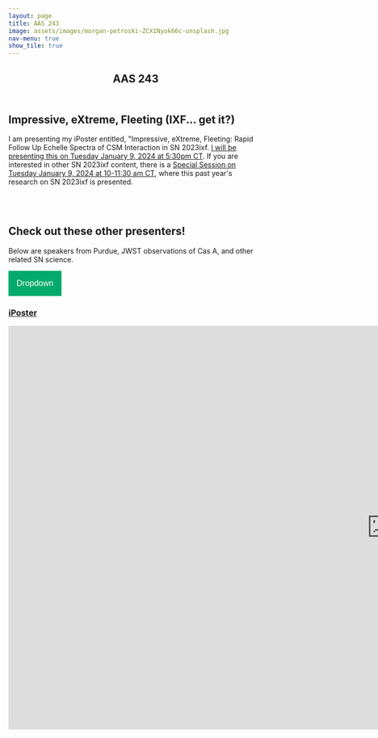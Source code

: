 ```yaml
---
layout: page
title: AAS 243
image: assets/images/morgan-petroski-ZCX1Nyok66c-unsplash.jpg
nav-menu: true
show_tile: true
---
```

<style>
.dropbtn {
  background-color: #04AA6D;
  color: white;
  padding: 16px;
  font-size: 16px;
  border: none;
}

.dropdown {
  position: relative;
  display: inline-block;
}

.dropdown-content {
  display: none;
  position: absolute;
  background-color: #f1f1f1;
  min-width: 160px;
  box-shadow: 0px 8px 16px 0px rgba(0,0,0,0.2);
  z-index: 1;
}

.dropdown-content a {
  color: black;
  padding: 12px 16px;
  text-decoration: #191963;
  display: block;
}

.dropdown-content a:hover {background-color: #ddd;}

.dropdown:hover .dropdown-content {display: block;}

.dropdown:hover .dropbtn {background-color: #3e8e41;}
</style>

<!-- Main -->
<div id="main" class="alt">

<!-- One -->
<section id="one">
	<div class="inner">
		<header class="major">
			<h1>AAS 243</h1>
		</header>

<!-- Content -->
<h2 id="content">Impressive, eXtreme, Fleeting (IXF... get it?)</h2>
<p><span class="image left"><img src="{% link assets/images/card.png %}" alt="" /></span>I am presenting my iPoster entitled, "Impressive, eXtreme, Fleeting: Rapid Follow Up Echelle Spectra of CSM Interaction in SN 2023ixf. <a href="https://submissions.mirasmart.com/AAS243/Itinerary/PresentationDetail.aspx?evdid=2416">I will be presenting this on Tuesday January 9, 2024 at 5:30pm CT</a>. If you are interested in other SN 2023ixf content, there is a <a href="https://submissions.mirasmart.com/AAS243/Itinerary/EventDetail.aspx?evt=58">Special Session on Tuesday January 9, 2024 at 10-11:30 am CT</a>, where this past year's research on SN 2023ixf is presented.</p>
<br>
<br>
<h2>Check out these other presenters!</h2>
<p>Below are speakers from Purdue, JWST observations of Cas A, and other related SN science.</p>
<div class="dropdown">
  <button class="dropbtn">Dropdown</button>
  <div class="dropdown-content">
    <a href="https://submissions.mirasmart.com/AAS243/Itinerary/PresentationDetail.aspx?evdid=2240">Sarah Healy: The Race to Wait for the Next Galactic Supernova: Multi-Messenger Astronomy and Red Supergiants</a>
    <a href="https://submissions.mirasmart.com/AAS243/Itinerary/PresentationDetail.aspx?evdid=2447">Braden Garrettson: Rapid Supernova Model Inference using Amortized Posterior Estimation</a>
    <a href="https://submissions.mirasmart.com/AAS243/Itinerary/PresentationDetail.aspx?evdid=639">Jeonghee Rho: JWST observations of the Cassiopeia A Supernova Remnant : Heavy Elements and CO Formation and Associated Astrochemistry</a>
	  <a href="https://submissions.mirasmart.com/AAS243/Itinerary/PresentationDetail.aspx?evdid=2518">Danny Milisavljevic: JWST Observations of the Prototypical Supernova Remnant Cassiopeia A</a>
	  <a href="https://submissions.mirasmart.com/AAS243/Itinerary/PresentationDetail.aspx?evdid=2319">Bhagya Subrayan: Scary Barbie: An Extremely Energetic, Long-Duration Tidal Disruption Event Candidate Without a Detected Host Galaxy at z = 0.995</a>
  </div>
	
<div class="row">
	<div class="6u 12u$(small)">
		<h3><a href="https://aas243-aas.ipostersessions.com/default.aspx?s=55-13-80-A6-A0-18-8D-F7-40-54-8C-47-4E-B9-5F-BA">iPoster</a></h3>
		<p><embed src="https://aas243-aas.ipostersessions.com/Default.aspx?s=55-13-80-A6-A0-18-8D-F7-40-54-8C-47-4E-B9-5F-BA" style="width:1500px; height: 800px;"></p>
	</div>
